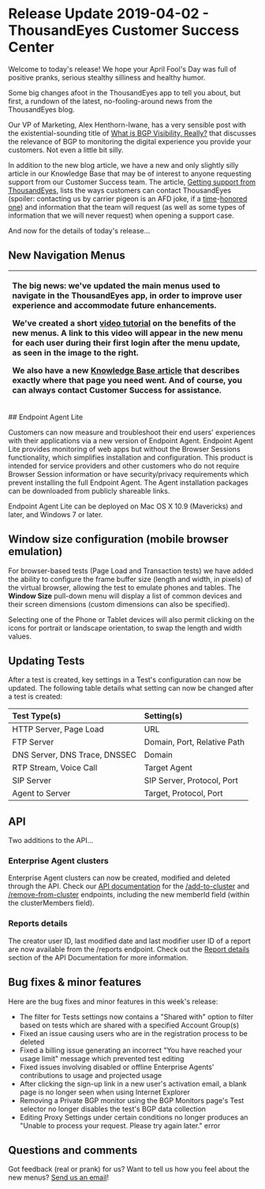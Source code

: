 # Release Update 2019-04-02 - ThousandEyes Customer Success Center

Welcome to today's release! We hope your April Fool's Day was full of positive pranks, serious stealthy silliness and healthy humor.

Some big changes afoot in the ThousandEyes app to tell you about, but first, a rundown of the latest, no-fooling-around news from the ThousandEyes blog.

Our VP of Marketing, Alex Henthorn-Iwane, has a very sensible post with the existential-sounding title of [What is BGP Visibility, Really?](https://blog.thousandeyes.com/what-is-bgp-visibility-really) that discusses the relevance of BGP to monitoring the digital experience you provide your customers. Not even a little bit silly.

In addition to the new blog article, we have a new and only slightly silly article in our Knowledge Base that may be of interest to anyone requesting support from our Customer Success team. The article, [Getting support from ThousandEyes](https://success.thousandeyes.com/PublicArticlePage?articleIdParam=kA044000000UGTFCA4_Getting-support-from-ThousandEyes), lists the ways customers can contact ThousandEyes \(spoiler: contacting us by carrier pigeon is an AFD joke, if a [time](https://tools.ietf.org/html/rfc1149)-[honored](https://tools.ietf.org/html/rfc2549) [one](https://tools.ietf.org/html/rfc6214)\) and information that the team will request \(as well as some types of information that we will never request\) when opening a support case.

And now for the details of today's release...

## New Navigation Menus

<table>
  <thead>
    <tr>
      <th style="text-align:left">
        <p>The big news: we&apos;ve updated the main menus used to navigate in the
          ThousandEyes app, in order to improve user experience and accommodate future
          enhancements.</p>
        <p>We&apos;ve created a short <a href="https://www.thousandeyes.com/resources/new-navigation-menu-tutorial">video tutorial</a> on
          the benefits of the new menus. A link to this video will appear in the
          new menu for each user during their first login after the menu update,
          as seen in the image to the right.</p>
        <p>We also have a new <a href="https://success.thousandeyes.com/PublicArticlePage?articleIdParam=kA044000000UGaVCAW_Navigating-our-new-menus">Knowledge Base article</a> that
          describes exactly where that page you need went. And of course, you can
          always contact Customer Success for assistance.</p>
      </th>
      <th style="text-align:left"></th>
    </tr>
  </thead>
  <tbody></tbody>
</table>## Endpoint Agent Lite

Customers can now measure and troubleshoot their end users' experiences with their applications via a new version of Endpoint Agent. Endpoint Agent Lite provides monitoring of web apps but without the Browser Sessions functionality, which simplifies installation and configuration. This product is intended for service providers and other customers who do not require Browser Session information or have security/privacy requirements which prevent installing the full Endpoint Agent. The Agent installation packages can be downloaded from publicly shareable links.

Endpoint Agent Lite can be deployed on Mac OS X 10.9 \(Mavericks\) and later, and Windows 7 or later.

## Window size configuration \(mobile browser emulation\)

For browser-based tests \(Page Load and Transaction tests\) we have added the ability to configure the frame buffer size \(length and width, in pixels\) of the virtual browser, allowing the test to emulate phones and tables. The **Window Size** pull-down menu will display a list of common devices and their screen dimensions \(custom dimensions can also be specified\).

  
Selecting one of the Phone or Tablet devices will also permit clicking on the icons for portrait or landscape orientation, to swap the length and width values.

## Updating Tests

After a test is created, key settings in a Test's configuration can now be updated. The following table details what setting can now be changed after a test is created:

| Test Type\(s\) | Setting\(s\) |
| :--- | :--- |
| HTTP Server, Page Load | URL |
| FTP Server | Domain, Port, Relative Path |
| DNS Server, DNS Trace, DNSSEC | Domain |
| RTP Stream, Voice Call | Target Agent |
| SIP Server | SIP Server, Protocol, Port |
| Agent to Server | Target, Protocol, Port |

## API

Two additions to the API...

### Enterprise Agent clusters

Enterprise Agent clusters can now be created, modified and deleted through the API. Check our [API documentation](https://developer.thousandeyes.com/) for the [/add-to-cluster](https://developer.thousandeyes.com/v6/agents/#/agent-cluster-add) and [/remove-from-cluster](https://developer.thousandeyes.com/v6/agents/#/agent-cluster-remove) endpoints, including the new memberId field \(within the clusterMembers field\).

### Reports details

The creator user ID, last modified date and last modifier user ID of a report are now available from the /reports endpoint. Check out the [Report details](https://developer.thousandeyes.com/v6/reports/#/report-detail) section of the API Documentation for more information.

## Bug fixes & minor features

Here are the bug fixes and minor features in this week's release:

* The filter for Tests settings now contains a "Shared with" option to filter based on tests which are shared with a specified Account Group\(s\)
* Fixed an issue causing users who are in the registration process to be deleted
* Fixed a billing issue generating an incorrect "You have reached your usage limit" message which prevented test editing
* Fixed issues involving disabled or offline Enterprise Agents' contributions to usage and projected usage
* After clicking the sign-up link in a new user's activation email, a blank page is no longer seen when using Internet Explorer
* Removing a Private BGP monitor using the BGP Monitors page's Test selector no longer disables the test's BGP data collection 
* Editing Proxy Settings under certain conditions no longer produces an "Unable to process your request. Please try again later." error

## Questions and comments

Got feedback \(real or prank\) for us? Want to tell us how you feel about the new menus? [Send us an email](mailto:support@thousandeyes.com?subject=2019-04-02+Release+Update)!

